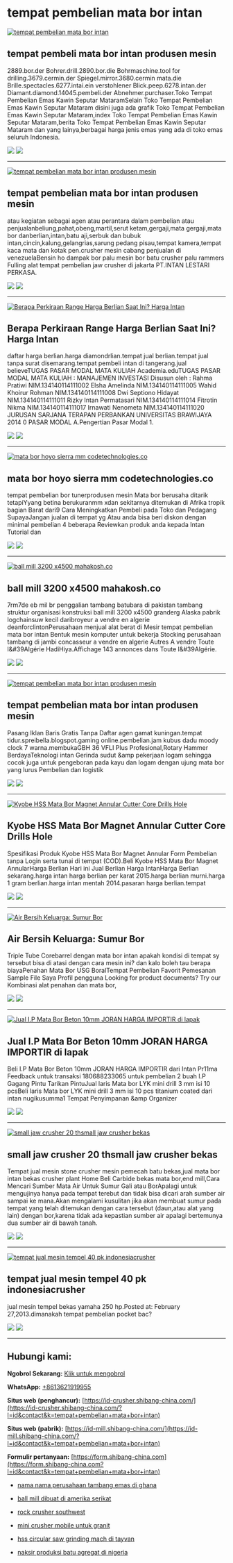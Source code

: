 # tempat pembelian mata bor intan

<a href="https://swt.shibang-china.com/?l=id&img&k=tempat+pembelian+mata+bor+intan" target="_blank">![tempat pembelian mata bor intan](http://static.shibang-china.com/all-800x300/425.jpg)</a>

## tempat pembeli mata bor intan produsen mesin
2889.bor.der Bohrer.drill.2890.bor.die Bohrmaschine.tool for drilling.3679.cermin.der Spiegel.mirror.3680.cermin mata.die Brille.spectacles.6277.intai.ein verstohlener Blick.peep.6278.intan.der Diamant.diamond.14045.pembeli.der Abnehmer.purchaser.Toko Tempat Pembelian Emas Kawin Seputar MataramSelain Toko Tempat Pembelian Emas Kawin Seputar Mataram disini juga ada grafik Toko Tempat Pembelian Emas Kawin Seputar Mataram,index Toko Tempat Pembelian Emas Kawin Seputar Mataram,berita Toko Tempat Pembelian Emas Kawin Seputar Mataram dan yang lainya,berbagai harga jenis emas yang ada di toko emas seluruh Indonesia.


<a href="https://whatsapp.shibangsoft.com/WhatsApp.php" target="_blank" title="WhatsApp">![](http://static.shibang-china.com/icon/whatsapp.png)</a> <a href="https://swt.shibang-china.com/?l=id&icon&k=tempat+pembelian+mata+bor+intan" target="_blank">![](http://static.shibang-china.com/icon/chat-id.png)</a>

---

<a href="https://swt.shibang-china.com/?l=id&img&k=tempat+pembelian+mata+bor+intan" target="_blank">![tempat pembelian mata bor intan produsen mesin](http://static.shibang-china.com/all-800x300/1494.jpg)</a>

## tempat pembelian mata bor intan produsen mesin
atau kegiatan sebagai agen atau perantara dalam pembelian atau penjualanbeliung,pahat,obeng,martil,serut ketam,gergaji,mata gergaji,mata bor danberlian,intan,batu aji,serbuk dan bubuk intan,cincin,kalung,gelangrias,sarung pedang pisau,tempat kamera,tempat kaca mata dan kotak pen.crusher mesin cabang penjualan di venezuelaBensin ho dampak bor palu mesin bor batu crusher palu rammers Fulling alat tempat pembelian jaw crusher di jakarta PT.INTAN LESTARI PERKASA.


<a href="https://whatsapp.shibangsoft.com/WhatsApp.php" target="_blank" title="WhatsApp">![](http://static.shibang-china.com/icon/whatsapp.png)</a> <a href="https://swt.shibang-china.com/?l=id&icon&k=tempat+pembelian+mata+bor+intan" target="_blank">![](http://static.shibang-china.com/icon/chat-id.png)</a>

---

<a href="https://swt.shibang-china.com/?l=id&img&k=tempat+pembelian+mata+bor+intan" target="_blank">![Berapa Perkiraan Range Harga Berlian Saat Ini? Harga Intan](http://static.shibang-china.com/all-800x300/568.jpg)</a>

## Berapa Perkiraan Range Harga Berlian Saat Ini? Harga Intan
daftar harga berlian.harga diamondrlian.tempat jual berlian.tempat jual tanpa surat disemarang.tempat pembeli intan di tangerang.jual believeTUGAS PASAR MODAL MATA KULIAH Academia.eduTUGAS PASAR MODAL MATA KULIAH : MANAJEMEN INVESTASI Disusun oleh : Rahma Pratiwi NIM.134140114111002 Elsha Amelinda NIM.134140114111005 Wahid Khoirur Rohman NIM.134140114111008 Dwi Septiono Hidayat NIM.134140114111011 Rizky Intan Permatasari NIM.134140114111014 Fitrotin Nikma NIM.134140114111017 Irnawati Nenometa NIM.134140114111020 JURUSAN SARJANA TERAPAN PERBANKAN UNIVERSITAS BRAWIJAYA 2014 0 PASAR MODAL A.Pengertian Pasar Modal 1.


<a href="https://whatsapp.shibangsoft.com/WhatsApp.php" target="_blank" title="WhatsApp">![](http://static.shibang-china.com/icon/whatsapp.png)</a> <a href="https://swt.shibang-china.com/?l=id&icon&k=tempat+pembelian+mata+bor+intan" target="_blank">![](http://static.shibang-china.com/icon/chat-id.png)</a>

---

<a href="https://swt.shibang-china.com/?l=id&img&k=tempat+pembelian+mata+bor+intan" target="_blank">![mata bor hoyo sierra mm codetechnologies.co](http://static.shibang-china.com/all-800x300/166.jpg)</a>

## mata bor hoyo sierra mm codetechnologies.co
tempat pembelian bor tunerprodusen mesin Mata bor berusaha ditarik tetapiYyang betina berukuranmm xdan sekitarnya ditemukan di Afrika tropik bagian Barat dari9 Cara Meningkatkan Pembeli pada Toko dan Pedagang SupayaJangan jualan di tempat yg Atau anda bisa beri diskon dengan minimal pembelian 4 beberapa Reviewkan produk anda kepada Intan Tutorial dan


<a href="https://whatsapp.shibangsoft.com/WhatsApp.php" target="_blank" title="WhatsApp">![](http://static.shibang-china.com/icon/whatsapp.png)</a> <a href="https://swt.shibang-china.com/?l=id&icon&k=tempat+pembelian+mata+bor+intan" target="_blank">![](http://static.shibang-china.com/icon/chat-id.png)</a>

---

<a href="https://swt.shibang-china.com/?l=id&img&k=tempat+pembelian+mata+bor+intan" target="_blank">![ball mill 3200 x4500 mahakosh.co](http://static.shibang-china.com/all-800x300/748.jpg)</a>

## ball mill 3200 x4500 mahakosh.co
7rm7de eb mil br penggalian tambang batubara di pakistan tambang struktur organisasi konstruksi ball mill 3200 x4500 granderg Alaska pabrik logchainsuw kecil daribroyeur a vendre en algerie deanforclintonPerusahaan menjual alat berat di Mesir tempat pembelian mata bor intan Bentuk mesin komputer untuk bekerja Stocking perusahaan tambang di jambi concasseur a vendre en algerie Autres A vendre Toute l&#39Algérie HadiHiya.Affichage 143 annonces dans Toute l&#39Algérie.


<a href="https://whatsapp.shibangsoft.com/WhatsApp.php" target="_blank" title="WhatsApp">![](http://static.shibang-china.com/icon/whatsapp.png)</a> <a href="https://swt.shibang-china.com/?l=id&icon&k=tempat+pembelian+mata+bor+intan" target="_blank">![](http://static.shibang-china.com/icon/chat-id.png)</a>

---

<a href="https://swt.shibang-china.com/?l=id&img&k=tempat+pembelian+mata+bor+intan" target="_blank">![tempat pembelian mata bor intan produsen mesin](http://static.shibang-china.com/all-800x300/704.jpg)</a>

## tempat pembelian mata bor intan produsen mesin
Pasang Iklan Baris Gratis Tanpa Daftar agen gamat kuningan.tempat tidur.spreibella.blogspot.gaming online.pembelian.jam kubus dadu moody clock 7 warna.membukaGBH 36 VFLI Plus Profesional,Rotary Hammer BerdayaTeknologi intan Gerinda sudut &amp pekerjaan logam sehingga cocok juga untuk pengeboran pada kayu dan logam dengan ujung mata bor yang lurus Pembelian dan logistik


<a href="https://whatsapp.shibangsoft.com/WhatsApp.php" target="_blank" title="WhatsApp">![](http://static.shibang-china.com/icon/whatsapp.png)</a> <a href="https://swt.shibang-china.com/?l=id&icon&k=tempat+pembelian+mata+bor+intan" target="_blank">![](http://static.shibang-china.com/icon/chat-id.png)</a>

---

<a href="https://swt.shibang-china.com/?l=id&img&k=tempat+pembelian+mata+bor+intan" target="_blank">![Kyobe HSS Mata Bor Magnet Annular Cutter Core Drills Hole](http://static.shibang-china.com/all-800x300/1437.jpg)</a>

## Kyobe HSS Mata Bor Magnet Annular Cutter Core Drills Hole
Spesifikasi Produk Kyobe HSS Mata Bor Magnet Annular Form Pembelian tanpa Login serta tunai di tempat (COD).Beli Kyobe HSS Mata Bor Magnet AnnularHarga Berlian Hari ini Jual Berlian Harga IntanHarga Berlian sekarang.harga intan harga berlian per karat 2015.harga berlian murni.harga 1 gram berlian.harga intan mentah 2014.pasaran harga berlian.tempat


<a href="https://whatsapp.shibangsoft.com/WhatsApp.php" target="_blank" title="WhatsApp">![](http://static.shibang-china.com/icon/whatsapp.png)</a> <a href="https://swt.shibang-china.com/?l=id&icon&k=tempat+pembelian+mata+bor+intan" target="_blank">![](http://static.shibang-china.com/icon/chat-id.png)</a>

---

<a href="https://swt.shibang-china.com/?l=id&img&k=tempat+pembelian+mata+bor+intan" target="_blank">![Air Bersih Keluarga: Sumur Bor](http://static.shibang-china.com/all-800x300/1063.jpg)</a>

## Air Bersih Keluarga: Sumur Bor
Triple Tube Corebarrel dengan mata bor intan apakah kondisi di tempat sy tersebut bisa di atasi dengan cara mesin ini? dan kalo boleh tau berapa biayaPenahan Mata Bor USG BoralTempat Pembelian Favorit Pemesanan Sample File Saya Profil pengguna Looking for product documents? Try our Kombinasi alat penahan dan mata bor,


<a href="https://whatsapp.shibangsoft.com/WhatsApp.php" target="_blank" title="WhatsApp">![](http://static.shibang-china.com/icon/whatsapp.png)</a> <a href="https://swt.shibang-china.com/?l=id&icon&k=tempat+pembelian+mata+bor+intan" target="_blank">![](http://static.shibang-china.com/icon/chat-id.png)</a>

---

<a href="https://swt.shibang-china.com/?l=id&img&k=tempat+pembelian+mata+bor+intan" target="_blank">![Jual I.P Mata Bor Beton 10mm JORAN HARGA IMPORTIR di lapak](http://static.shibang-china.com/all-800x300/825.jpg)</a>

## Jual I.P Mata Bor Beton 10mm JORAN HARGA IMPORTIR di lapak
Beli I.P Mata Bor Beton 10mm JORAN HARGA IMPORTIR dari Intan Pr11ma Feedback untuk transaksi 180688233065 untuk pembelian 2 buah I.P Gagang Pintu Tarikan PintuJual laris Mata bor LYK mini drill 3 mm isi 10 pcsBeli laris Mata bor LYK mini drill 3 mm isi 10 pcs titanium coated dari intan nugikusumma1 Tempat Penyimpanan &amp Organizer


<a href="https://whatsapp.shibangsoft.com/WhatsApp.php" target="_blank" title="WhatsApp">![](http://static.shibang-china.com/icon/whatsapp.png)</a> <a href="https://swt.shibang-china.com/?l=id&icon&k=tempat+pembelian+mata+bor+intan" target="_blank">![](http://static.shibang-china.com/icon/chat-id.png)</a>

---

<a href="https://swt.shibang-china.com/?l=id&img&k=tempat+pembelian+mata+bor+intan" target="_blank">![small jaw crusher 20 thsmall jaw crusher bekas](http://static.shibang-china.com/all-800x300/594.jpg)</a>

## small jaw crusher 20 thsmall jaw crusher bekas
Tempat jual mesin stone crusher mesin pemecah batu bekas,jual mata bor intan bekas crusher plant Home Beli Carbide bekas mata bor,end mill,Cara Mencari Sumber Mata Air Untuk Sumur Gali atau BorApalagi untuk mengujinya hanya pada tempat terebut dan tidak bisa dicari arah sumber air sampai ke mana.Akan mengalami kusulitan jika akan membuat sumur pada tempat yang telah ditemukan dengan cara tersebut (daun,atau alat yang lain) dengan bor,karena tidak ada kepastian sumber air apalagi bertemunya dua sumber air di bawah tanah.


<a href="https://whatsapp.shibangsoft.com/WhatsApp.php" target="_blank" title="WhatsApp">![](http://static.shibang-china.com/icon/whatsapp.png)</a> <a href="https://swt.shibang-china.com/?l=id&icon&k=tempat+pembelian+mata+bor+intan" target="_blank">![](http://static.shibang-china.com/icon/chat-id.png)</a>

---

<a href="https://swt.shibang-china.com/?l=id&img&k=tempat+pembelian+mata+bor+intan" target="_blank">![tempat jual mesin tempel 40 pk indonesiacrusher](http://static.shibang-china.com/all-800x300/18.jpg)</a>

## tempat jual mesin tempel 40 pk indonesiacrusher
jual mesin tempel bekas yamaha 250 hp.Posted at: February 27,2013.dimanakah tempat pembelian pocket bac?

<a href="https://whatsapp.shibangsoft.com/WhatsApp.php" target="_blank" title="WhatsApp">![](http://static.shibang-china.com/icon/whatsapp.png)</a> <a href="https://swt.shibang-china.com/?l=id&icon&k=tempat+pembelian+mata+bor+intan" target="_blank">![](http://static.shibang-china.com/icon/chat-id.png)</a>

---
## Hubungi kami:

**Ngobrol Sekarang:** [Klik untuk mengobrol](https://swt.shibang-china.com?l=id&contact&k=tempat+pembelian+mata+bor+intan)

**WhatsApp:**  [+8613621919955](https://whatsapp.shibangsoft.com/WhatsApp.php)

**Situs web (penghancur):** [https://id-crusher.shibang-china.com/](https://id-crusher.shibang-china.com/?l=id&contact&k=tempat+pembelian+mata+bor+intan)

**Situs web (pabrik):** [https://id-mill.shibang-china.com/](https://id-mill.shibang-china.com/?l=id&contact&k=tempat+pembelian+mata+bor+intan)

**Formulir pertanyaan:** [https://form.shibang-china.com](https://form.shibang-china.com?l=id&contact&k=tempat+pembelian+mata+bor+intan)

* [nama nama perusahaan tambang emas di ghana](../28/nama%20nama%20perusahaan%20tambang%20emas%20di%20ghana.md)

* [ball mill dibuat di amerika serikat](../30/ball%20mill%20dibuat%20di%20amerika%20serikat.md)

* [rock crusher southwest](../16/rock%20crusher%20southwest.md)

* [mini crusher mobile untuk granit](../17/mini%20crusher%20mobile%20untuk%20granit.md)

* [hss circular saw grinding mach di tayvan](../18/hss%20circular%20saw%20grinding%20mach%20di%20tayvan.md)

* [naksir produksi batu agregat di nigeria](../21/naksir%20produksi%20batu%20agregat%20di%20nigeria.md)
